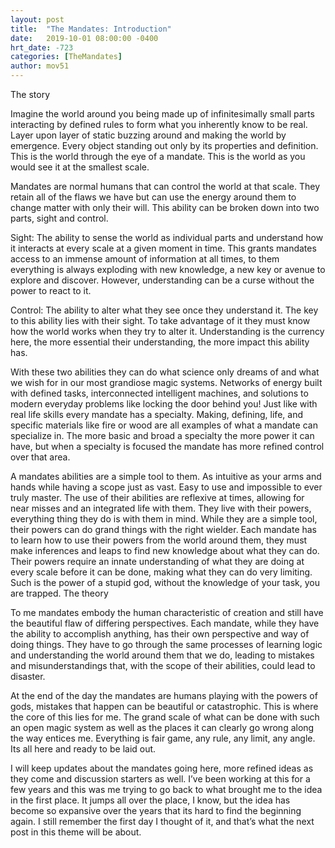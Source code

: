 ```yaml
---
layout: post
title:  "The Mandates: Introduction"
date:   2019-10-01 08:00:00 -0400
hrt_date: -723
categories: [TheMandates]
author: mov51
---
```


The story

Imagine the world around you being made up of infinitesimally small parts interacting by defined rules to form what you inherently know to be real. Layer upon layer of static buzzing around and making the world by emergence. Every object standing out only by its properties and definition. This is the world through the eye of a mandate. This is the world as you would see it at the smallest scale.

Mandates are normal humans that can control the world at that scale. They retain all of the flaws we have but can use the energy around them to change matter with only their will. This ability can be broken down into two parts, sight and control.

Sight:
The ability to sense the world as individual parts and understand how it interacts at every scale at a given moment in time. This grants mandates access to an immense amount of information at all times, to them everything is always exploding with new knowledge, a new key or avenue to explore and discover. However, understanding can be a curse without the power to react to it.

Control:
The ability to alter what they see once they understand it. The key to this ability lies with their sight. To take advantage of it they must know how the world works when they try to alter it. Understanding is the currency here, the more essential their understanding, the more impact this ability has.

With these two abilities they can do what science only dreams of and what we wish for in our most grandiose magic systems. Networks of energy built with defined tasks, interconnected intelligent machines, and solutions to modern everyday problems like locking the door behind you!
Just like with real life skills every mandate has a specialty. Making, defining, life, and specific materials like fire or wood are all examples of what a mandate can specialize in. The more basic and broad a specialty the more power it can have, but when a specialty is focused the mandate has more refined control over that area.

A mandates abilities are a simple tool to them. As intuitive as your arms and hands while having a scope just as vast. Easy to use and impossible to ever truly master. The use of their abilities are reflexive at times, allowing for near misses and an integrated life with them. They live with their powers, everything thing they do is with them in mind.
While they are a simple tool, their powers can do grand things with the right wielder. Each mandate has to learn how to use their powers from the world around them, they must make inferences and leaps to find new knowledge about what they can do. Their powers require an innate understanding of what they are doing at every scale before it can be done, making what they can do very limiting. Such is the power of a stupid god, without the knowledge of your task, you are trapped.
The theory

To me mandates embody the human characteristic of creation and still have the beautiful flaw of differing perspectives. Each mandate, while they have the ability to accomplish anything, has their own perspective and way of doing things. They have to go through the same processes of learning logic and understanding the world around them that we do, leading to mistakes and misunderstandings that, with the scope of their abilities, could lead to disaster.

At the end of the day the mandates are humans playing with the powers of gods, mistakes that happen can be beautiful or catastrophic.
This is where the core of this lies for me. The grand scale of what can be done with such an open magic system as well as the places it can clearly go wrong along the way entices me. Everything is fair game, any rule, any limit, any angle. Its all here and ready to be laid out.

I will keep updates about the mandates going here, more refined ideas as they come and discussion starters as well. I’ve been working at this for a few years and this was me trying to go back to what brought me to the idea in the first place.
It jumps all over the place, I know, but the idea has become so expansive over the years that its hard to find the beginning again. I still remember the first day I thought of it, and that’s what the next post in this theme will be about.
